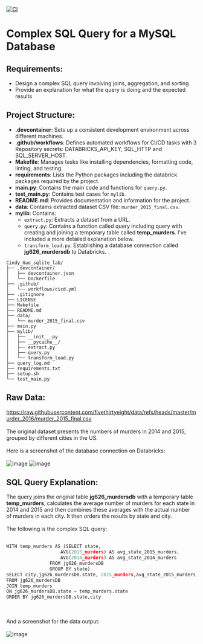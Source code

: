 [![CI](https://github.com/nogibjj/Cindy_Gao_Week6_Mini_Project/actions/workflows/cicd.yml/badge.svg)](https://github.com/nogibjj/Cindy_Gao_Week6_Mini_Project/actions/workflows/cicd.yml)
# Complex SQL Query for a MySQL Database
## Requirements:

* Design a complex SQL query involving joins, aggregation, and sorting
* Provide an explanation for what the query is doing and the expected results

## Project Structure:

- **.devcontainer**: Sets up a consistent development environment across different machines.
- **.github/workflows**: Defines automated workflows for CI/CD tasks with 3 Repository secrets: DATABRICKS_API_KEY, SQL_HTTP and SQL_SERVER_HOST.
- **Makefile**: Manages tasks like installing dependencies, formatting code, linting, and testing.
- **requirements**: Lists the Python packages including the databrick packages required by the project.
- **main.py**: Contains the main code and functions for `query.py`.
- **test_main.py**: Contains test cases for `mylib`.
- **README.md**: Provides documentation and information for the project.
- **data**: Contains extracted dataset CSV file: `murder_2015_final.csv`.
- **mylib**: Contains:
  - `extract.py`: Extracts a dataset from a URL.
  - `query.py`: Contains a function called query including query with creating and joining a temporary table called **temp_murders**. I've included a more detailed explanation below.
  - `transform_load.py`: Establishing a database connection called **jg626_murdersdb** to Databricks.

```plaintext
Cindy_Gao_sqlite_lab/
├── .devcontainer/
│   ├── devcontainer.json
│   └── Dockerfile
├── .github/
│   └── workflows/cicd.yml
├── .gitignore
├── LICENSE
├── Makefile
├── README.md
├── data/
│   └── murder_2015_final.csv
├── main.py
├── mylib/
│   ├── __init__.py
│   ├── __pycache__/
│   ├── extract.py
│   ├── query.py
│   └── transform_load.py
├── query_log.md
├── requirements.txt
├── setup.sh
└── test_main.py
```


## Raw Data:
https://raw.githubusercontent.com/fivethirtyeight/data/refs/heads/master/murder_2016/murder_2015_final.csv <br><br>
The original dataset presents the numbers of murders in 2014 and 2015, grouped by different cities in the US. <br><br>
Here is a screenshot of the database connection on Databricks: <br><br>
![image](https://github.com/user-attachments/assets/dc62ee8b-1a1c-4219-9577-257252ea9ac5)
![image](https://github.com/user-attachments/assets/6948895e-a7bd-4a7c-8558-b473abee94e6)

## SQL Query Explanation:
The query joins the original table **jg626_murdersdb** with a temporary table **temp_murders**, calculates the average number of murders for each state in 2014 and 2015 and then combines these averages with the actual number of murders in each city. It then orders the results by state and city. <br><br>
The following is the complex SQL query: <br><br>
```Python
WITH temp_murders AS (SELECT state,
                    AVG(2015_murders) AS avg_state_2015_murders,
                    AVG(2014_murders) AS avg_state_2014_murders
                FROM jg626_murdersDB
                GROUP BY state)
SELECT city,jg626_murdersDB.state, 2015_murders,avg_state_2015_murders,2014_murders,avg_state_2014_murders
FROM jg626_murdersDB
JOIN temp_murders
ON jg626_murdersDB.state = temp_murders.state
ORDER BY jg626_murdersDB.state,city
```
<br><br>
And a screenshot for the data output:<br><br>
![image](https://github.com/user-attachments/assets/ffa241ef-3ac5-450d-850d-71210ecc2411)






